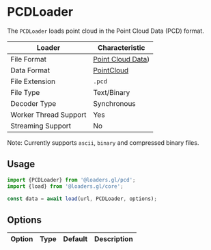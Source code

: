 # PCDLoader

The `PCDLoader` loads point cloud in the Point Cloud Data (PCD) format.

| Loader                | Characteristic                                     |
| --------------------- | -------------------------------------------------- |
| File Format           | [Point Cloud Data](/docs/modules/pcd/formats/pcd)) |
| Data Format           | [PointCloud](/docs/specifications/category-mesh)   |
| File Extension        | `.pcd`                                             |
| File Type             | Text/Binary                                        |
| Decoder Type          | Synchronous                                        |
| Worker Thread Support | Yes                                                |
| Streaming Support     | No                                                 |

Note: Currently supports `ascii`, `binary` and compressed binary files. 

## Usage

```js
import {PCDLoader} from '@loaders.gl/pcd';
import {load} from '@loaders.gl/core';

const data = await load(url, PCDLoader, options);
```

## Options

| Option | Type | Default | Description |
| ------ | ---- | ------- | ----------- |

